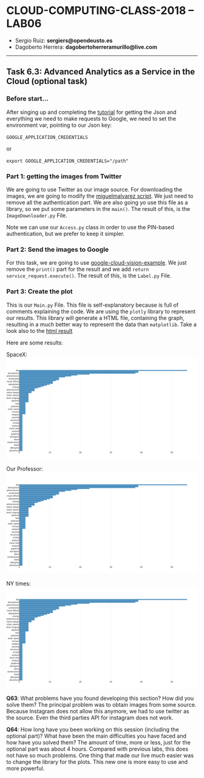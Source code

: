                                
# CLOUD-COMPUTING-CLASS-2018 – LAB06

 
* Sergio Ruiz: __sergiers@opendeusto.es__
* Dagoberto Herrera: __dagobertoherreramurillo@live.com__

---

## Task 6.3: Advanced Analytics as a Service in the Cloud (optional task)

### Before start...

After singing up and completing the [tutorial](https://github.com/CCBDA-UPC/Assignments-2018/blob/master/Lab06.md#task-63-advanced-analytics-as-a-service-in-the-cloud-optional-task) for getting the Json and everything we need to make requests to Google, we need to set the environment var, pointing to our Json key:
  
`GOOGLE_APPLICATION_CREDENTIALS`

or

`export GOOGLE_APPLICATION_CREDENTIALS="/path"`


### Part 1: getting the images from Twitter

We are going to use Twitter as our image source. For downloading the images, we are going to modify the [miguelmalvarez script](https://github.com/miguelmalvarez/downloadTwitterPictures). We just need to remove all the authentication part. We are also going yo use this file as a library, so we put some parameters in the `main()`. The result of this, is the `ImageDownloader.py` File.

Note we can use our `Access.py` class in order to use the PIN-based authentication, but we prefer to keep it simpler.   

### Part 2: Send the images to Google

For this task, we are going to use [google-cloud-vision-example](https://github.com/CCBDA-UPC/google-cloud-vision-example.git). We just remove the `print()` part for the result and we add `return service_request.execute()`. The result of this, is the `Label.py` File.

### Part 3: Create the plot
This is our `Main.py` File. This file is self-explanatory because is full of comments explaining the code. We are using the `plotly` library to represent our results. This library will generate a HTML file, containing the graph, resulting in a much better way to represent the data than `matplotlib`. Take a look also to the [html result](plot.html)

Here are some results:

SpaceX:
![plot.png](plot.png)

Our Professor:
![a.png](plot.png)

NY times:
![ny.png](plot.png)




__Q63__: What problems have you found developing this section? How did you solve them? The principal problem was to obtain images from some source. Because Instagram does not allow this anymore, we had to use twitter as the source. Even the third parties API for instagram does not work.

__Q64__: How long have you been working on this session (including the optional part)? What have been the main difficulties you have faced and how have you solved them? The amount of time, more or less, just for the optional part was about 4 hours. Compared with previous labs, this does not have so much problems. One thing that made our live much easier was to change the library for the plots. This new one is more easy to use and more powerful. 
